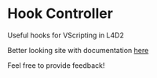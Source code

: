 # Hook Controller
Useful hooks for VScripting in L4D2

Better looking site with documentation [here](https://treescrub.github.io/L4D2-HookController/)

Feel free to provide feedback!
